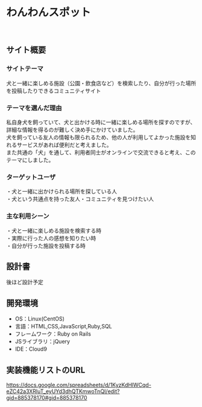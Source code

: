 # わんわんスポット
​
## サイト概要
### サイトテーマ
犬と一緒に楽しめる施設（公園・飲食店など）を検索したり、自分が行った場所を投稿したりできるコミュニティサイト
​
### テーマを選んだ理由
私自身犬を飼っていて、犬と出かける時に一緒に楽しめる場所を探すのですが、詳細な情報を得るのが難しく決め手にかけていました。  
犬を飼っている友人の情報も限られるため、他の人が利用してよかった施設を知れるサービスがあれば便利だと考えました。  
また共通の「犬」を通して、利用者同士がオンラインで交流できると考え、このテーマにしました。
​
### ターゲットユーザ
・犬と一緒に出かけられる場所を探している人  
・犬という共通点を持った友人・コミュニティを見つけたい人

### 主な利用シーン
・犬と一緒に楽しめる施設を検索する時  
・実際に行った人の感想を知りたい時  
・自分が行った施設を投稿する時
​
## 設計書
後ほど設計予定
​
## 開発環境
- OS：Linux(CentOS)
- 言語：HTML,CSS,JavaScript,Ruby,SQL
- フレームワーク：Ruby on Rails
- JSライブラリ：jQuery
- IDE：Cloud9

## 実装機能リストのURL

https://docs.google.com/spreadsheets/d/1KyzKdHlWCqd-eZC42a3XRluT_eyUYd3dhQTKmwoTnQI/edit?gid=885378170#gid=885378170